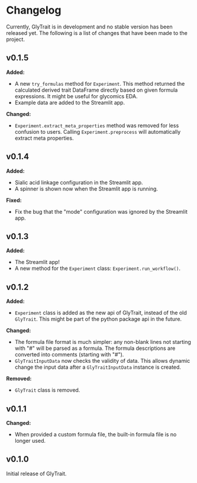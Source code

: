 # Changelog

Currently, GlyTrait is in development and no stable version has been released yet. 
The following is a list of changes that have been made to the project.

## v0.1.5

**Added:**

- A new `try_formulas` method for `Experiment`. 
  This method returned the calculated derived trait DataFrame directly based on 
  given formula expressions.
  It might be useful for glycomics EDA.
- Example data are added to the Streamlit app.

**Changed:**

- `Experiment.extract_meta_properties` method was removed for less confusion to users.
  Calling `Experiment.preprocess` will automatically extract meta properties.

## v0.1.4

**Added:**

- Sialic acid linkage configuration in the Streamlit app.
- A spinner is shown now when the Streamlit app is running.

**Fixed:**

- Fix the bug that the "mode" configuration was ignored by the Streamlit app.

## v0.1.3

**Added:**

- The Streamlit app!
- A new method for the `Experiment` class: `Experiment.run_workflow()`.

## v0.1.2

**Added:**

- `Experiment` class is added as the new api of GlyTrait, instead of the old `GlyTrait`. 
  This might be part of the python package api in the future.

**Changed:**

- The formula file format is much simpler: any non-blank lines not starting with
  "#" will be parsed as a formula. 
  The formula descriptions are converted into comments (starting with "#").
- `GlyTraitInputData` now checks the validity of data.
  This allows dynamic change the input data after a `GlyTraitInputData` instance
  is created.

**Removed:**

- `GlyTrait` class is removed.

## v0.1.1

**Changed:**

- When provided a custom formula file, the built-in formula file is no longer used.

## v0.1.0

Initial release of GlyTrait.
